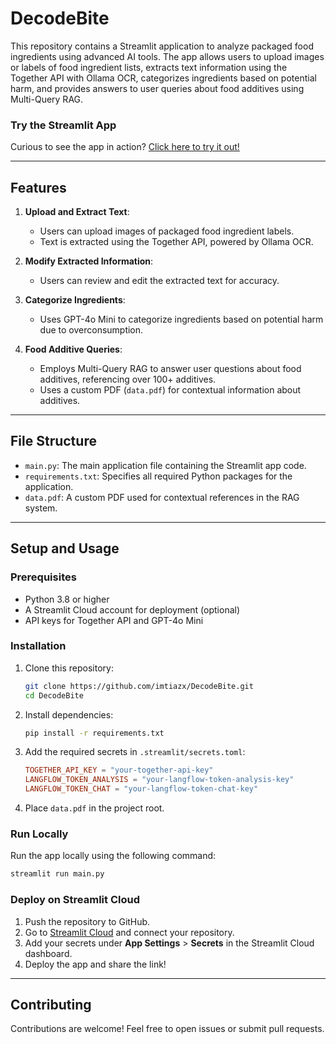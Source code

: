 # DecodeBite

This repository contains a Streamlit application to analyze packaged food ingredients using advanced AI tools. The app allows users to upload images or labels of food ingredient lists, extracts text information using the Together API with Ollama OCR, categorizes ingredients based on potential harm, and provides answers to user queries about food additives using Multi-Query RAG.

### Try the Streamlit App

Curious to see the app in action? [Click here to try it out!](https://decodebite.streamlit.app/)


---

## Features

1. **Upload and Extract Text**:
   - Users can upload images of packaged food ingredient labels.
   - Text is extracted using the Together API, powered by Ollama OCR.

2. **Modify Extracted Information**:
   - Users can review and edit the extracted text for accuracy.

3. **Categorize Ingredients**:
   - Uses GPT-4o Mini to categorize ingredients based on potential harm due to overconsumption.

4. **Food Additive Queries**:
   - Employs Multi-Query RAG to answer user questions about food additives, referencing over 100+ additives.
   - Uses a custom PDF (`data.pdf`) for contextual information about additives.

---

## File Structure

- `main.py`: The main application file containing the Streamlit app code.
- `requirements.txt`: Specifies all required Python packages for the application.
- `data.pdf`: A custom PDF used for contextual references in the RAG system.

---

## Setup and Usage

### Prerequisites
- Python 3.8 or higher
- A Streamlit Cloud account for deployment (optional)
- API keys for Together API and GPT-4o Mini

### Installation
1. Clone this repository:
   ```bash
   git clone https://github.com/imtiazx/DecodeBite.git
   cd DecodeBite
   ```

2. Install dependencies:
   ```bash
   pip install -r requirements.txt
   ```

3. Add the required secrets in `.streamlit/secrets.toml`:
   ```toml
   TOGETHER_API_KEY = "your-together-api-key"
   LANGFLOW_TOKEN_ANALYSIS = "your-langflow-token-analysis-key"
   LANGFLOW_TOKEN_CHAT = "your-langflow-token-chat-key"
   ```

4. Place `data.pdf` in the project root.

### Run Locally
Run the app locally using the following command:
```bash
streamlit run main.py
```

### Deploy on Streamlit Cloud
1. Push the repository to GitHub.
2. Go to [Streamlit Cloud](https://streamlit.io/) and connect your repository.
3. Add your secrets under **App Settings** > **Secrets** in the Streamlit Cloud dashboard.
4. Deploy the app and share the link!

---

## Contributing

Contributions are welcome! Feel free to open issues or submit pull requests.
